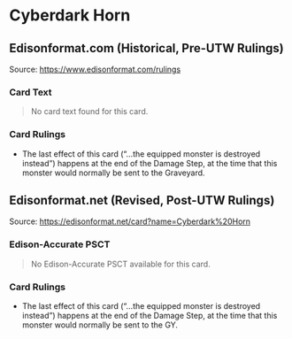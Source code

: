 # Cyberdark Horn

## Edisonformat.com (Historical, Pre-UTW Rulings)

Source: https://www.edisonformat.com/rulings

### Card Text

> No card text found for this card.

### Card Rulings

*   The last effect of this card (“…the equipped monster is destroyed instead”) happens at the end of the Damage Step, at the time that this monster would normally be sent to the Graveyard.

## Edisonformat.net (Revised, Post-UTW Rulings)

Source: https://edisonformat.net/card?name=Cyberdark%20Horn

### Edison-Accurate PSCT

> No Edison-Accurate PSCT available for this card.

### Card Rulings

*   The last effect of this card (“…the equipped monster is destroyed instead”) happens at the end of the Damage Step, at the time that this monster would normally be sent to the GY.
            